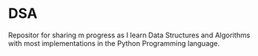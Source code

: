 # DSA
Repositor for sharing m progress as I learn Data Structures and Algorithms with most implementations in the Python Programming language.
